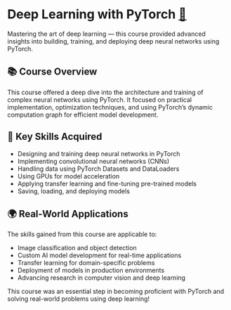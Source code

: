 # Deep Learning with PyTorch [🔗](https://coursera.org/share/056edbc61e205584201038c72a0d0e24)

Mastering the art of deep learning — this course provided advanced insights into building, training, and deploying deep neural networks using PyTorch.

## 📚 Course Overview

This course offered a deep dive into the architecture and training of complex neural networks using PyTorch. It focused on practical implementation, optimization techniques, and using PyTorch’s dynamic computation graph for efficient model development.

## 🧠 Key Skills Acquired

- Designing and training deep neural networks in PyTorch
- Implementing convolutional neural networks (CNNs)
- Handling data using PyTorch Datasets and DataLoaders
- Using GPUs for model acceleration
- Applying transfer learning and fine-tuning pre-trained models
- Saving, loading, and deploying models

## 🌍 Real-World Applications

The skills gained from this course are applicable to:

- Image classification and object detection
- Custom AI model development for real-time applications
- Transfer learning for domain-specific problems
- Deployment of models in production environments
- Advancing research in computer vision and deep learning

This course was an essential step in becoming proficient with PyTorch and solving real-world problems using deep learning!